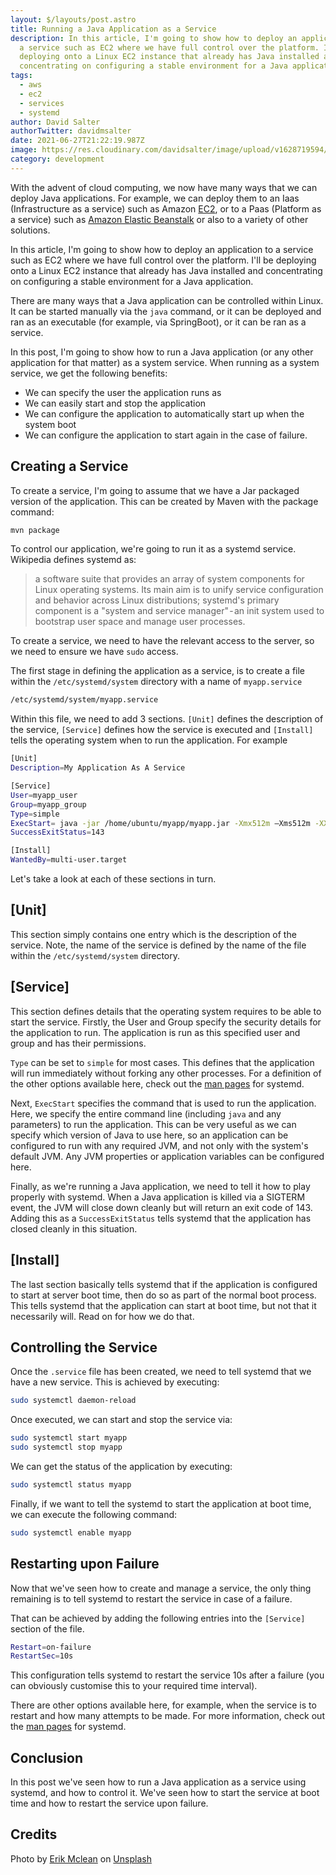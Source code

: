 ```yaml
---
layout: $/layouts/post.astro
title: Running a Java Application as a Service
description: In this article, I'm going to show how to deploy an application to
  a service such as EC2 where we have full control over the platform. I'll be
  deploying onto a Linux EC2 instance that already has Java installed and
  concentrating on configuring a stable environment for a Java application.
tags:
  - aws
  - ec2
  - services
  - systemd
author: David Salter
authorTwitter: davidmsalter
date: 2021-06-27T21:22:19.987Z
image: https://res.cloudinary.com/davidsalter/image/upload/v1628719594/0_cR9_dkctpEzI6Vfo_wem4iq.jpg
category: development
---
```

With the advent of cloud computing, we now have many ways that we can deploy Java applications. For example, we can deploy them to an Iaas (Infrastructure as a service) such as Amazon [EC2](https://aws.amazon.com/ec2), or to a Paas (Platform as a service) such as [Amazon Elastic Beanstalk](https://aws.amazon.com/elasticbeanstalk) or also to a variety of other solutions.

In this article, I'm going to show how to deploy an application to a service such as EC2 where we have full control over the platform. I'll be deploying onto a Linux EC2 instance that already has Java installed and concentrating on configuring a stable environment for a Java application.

There are many ways that a Java application can be controlled within Linux. It can be started manually via the `java` command, or it can be deployed and ran as an executable (for example, via SpringBoot), or it can be ran as a service.

In this post, I'm going to show how to run a Java application (or any other application for that matter) as a system service. When running as a system service, we get the following benefits:

- We can specify the user the application runs as
- We can easily start and stop the application
- We can configure the application to automatically start up when the system boot
- We can configure the application to start again in the case of failure.

## Creating a Service

To create a service, I'm going to assume that we have a Jar packaged version of the application. This can be created by Maven with the package command:

```bash
mvn package
```

To control our application, we're going to run it as a systemd service. Wikipedia defines systemd as:

> a software suite that provides an array of system components for Linux operating systems. Its main aim is to unify service configuration and behavior across Linux distributions; systemd's primary component is a "system and service manager" - an init system used to bootstrap user space and manage user processes.

To create a service, we need to have the relevant access to the server, so we need to ensure we have `sudo` access.

The first stage in defining the application as a service, is to create a file within the `/etc/systemd/system` directory with a name of `myapp.service`

```bash
/etc/systemd/system/myapp.service
```

Within this file, we need to add 3 sections. `[Unit]` defines the description of the service, `[Service]` defines how the service is executed and `[Install]` tells the operating system when to run the application. For example

```bash
[Unit]
Description=My Application As A Service

[Service]
User=myapp_user
Group=myapp_group
Type=simple
ExecStart= java -jar /home/ubuntu/myapp/myapp.jar -Xmx512m –Xms512m -XX:MaxNewSize=384m -XX:MaxPermSize=128m
SuccessExitStatus=143

[Install]
WantedBy=multi-user.target
```

Let's take a look at each of these sections in turn.

## [Unit]

This section simply contains one entry which is the description of the service. Note, the name of the service is defined by the name of the file within the `/etc/systemd/system` directory.

## [Service]

This section defines details that the operating system requires to be able to start the service. Firstly, the User and Group specify the security details for the application to run. The application is run as this specified user and group and has their permissions.

`Type` can be set to `simple` for most cases. This defines that the application will run immediately without forking any other processes. For a definition of the other options available here, check out the [man pages](http://manpages.ubuntu.com/manpages/cosmic/man5/systemd.service.5.html) for systemd.

Next, `ExecStart` specifies the command that is used to run the application. Here, we specify the entire command line (including `java` and any parameters) to run the application. This can be very useful as we can specify which version of Java to use here, so an application can be configured to run with any required JVM, and not only with the system's default JVM. Any JVM properties or application variables can be configured here.

Finally, as we're running a Java application, we need to tell it how to play properly with systemd. When a Java application is killed via a SIGTERM event, the JVM will close down cleanly but will return an exit code of 143. Adding this as a `SuccessExitStatus` tells systemd that the application has closed cleanly in this situation.

## [Install]

The last section basically tells systemd that if the application is configured to start at server boot time, then do so as part of the normal boot process. This tells systemd that the application can start at boot time, but not that it necessarily will. Read on for how we do that.

## Controlling the Service

Once the `.service` file has been created, we need to tell systemd that we have a new service. This is achieved by executing:

```bash
sudo systemctl daemon-reload
```

Once executed, we can start and stop the service via:

```bash
sudo systemctl start myapp
sudo systemctl stop myapp
```

We can get the status of the application by executing:

```bash
sudo systemctl status myapp
```

Finally, if we want to tell the systemd to start the application at boot time, we can execute the following command:

```bash
sudo systemctl enable myapp
```

## Restarting upon Failure

Now that we've seen how to create and manage a service, the only thing remaining is to tell systemd to restart the service in case of a failure.

That can be achieved by adding the following entries into the `[Service]` section of the file.

```bash
Restart=on-failure
RestartSec=10s
```

This configuration tells systemd to restart the service 10s after a failure (you can obviously customise this to your required time interval).

There are other options available here, for example, when the service is to restart and how many attempts to be made. For more information, check out the [man pages](http://manpages.ubuntu.com/manpages/cosmic/man5/systemd.service.5.html) for systemd.

## Conclusion

In this post we've seen how to run a Java application as a service using systemd, and how to control it. We've seen how to start the service at boot time and how to restart the service upon failure.

## Credits

Photo by [Erik Mclean](https://unsplash.com/@introspectivedsgn?utm_source=medium&utm_medium=referral) on [Unsplash](https://unsplash.com?utm_source=medium&utm_medium=referral)